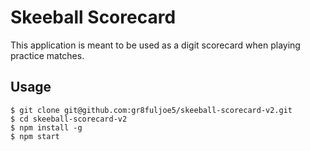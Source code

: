 # Skeeball Scorecard
This application is meant to be used as a digit scorecard when playing practice matches. 

## Usage

```
$ git clone git@github.com:gr8fuljoe5/skeeball-scorecard-v2.git
$ cd skeeball-scorecard-v2
$ npm install -g
$ npm start
```


